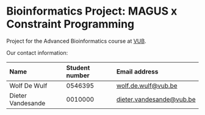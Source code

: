 # Bioinformatics Project: MAGUS x Constraint Programming

Project for the Advanced Bioinformatics course at [VUB](www.vub.be).

Our contact information:

| Name              | Student number | Email address                                               |
| :---------------- | :------------- | :---------------------------------------------------------- |
| Wolf De Wulf      | 0546395        | [wolf.de.wulf@vub.be](mailto:wolf.de.wulf@vub.be)           |
| Dieter Vandesande | 0010000        | [dieter.vandesande@vub.be](mailto:dieter.vandesande@vub.be) |
